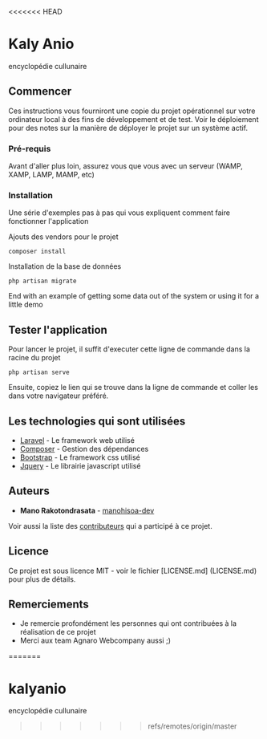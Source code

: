 <<<<<<< HEAD
# Kaly Anio

encyclopédie cullunaire

## Commencer

Ces instructions vous fourniront une copie du projet opérationnel sur votre ordinateur local à des fins de développement et de test. Voir le déploiement pour des notes sur la manière de déployer le projet sur un système actif.

### Pré-requis

Avant d'aller plus loin, assurez vous que vous avec un serveur (WAMP, XAMP, LAMP, MAMP, etc)


### Installation

Une série d'exemples pas à pas qui vous expliquent comment faire fonctionner l'application

Ajouts des vendors pour le projet

```
composer install
```

Installation de la base de données

```
php artisan migrate
```

End with an example of getting some data out of the system or using it for a little demo

## Tester l'application

Pour lancer le projet, il suffit d'executer cette ligne de commande dans la racine du projet

```
php artisan serve
```

Ensuite, copiez le lien qui se trouve dans la ligne de commande et coller les dans votre navigateur préféré.

## Les technologies qui sont utilisées

* [Laravel](https://laravel.com/) - Le framework web utilisé
* [Composer](https://getcomposer.org/) - Gestion des dépendances
* [Bootstrap](https://getbootstrap.com/) - Le framework css utilisé
* [Jquery](https://jquery.com/) - Le librairie javascript utilisé


## Auteurs

* **Mano Rakotondrasata** - [manohisoa-dev](https://github.com/manohisoa-dev/)

Voir aussi la liste des [contributeurs](https://github.com/manohisoa-dev/kalyanio/graphs/contributors) qui a participé à ce projet.

## Licence

Ce projet est sous licence MIT - voir le fichier [LICENSE.md] (LICENSE.md) pour plus de détails.

## Remerciements

* Je remercie profondément les personnes qui ont contribuées à la réalisation de ce projet
* Merci aux team Agnaro Webcompany aussi ;)

=======
# kalyanio
encyclopédie cullunaire 
>>>>>>> refs/remotes/origin/master
